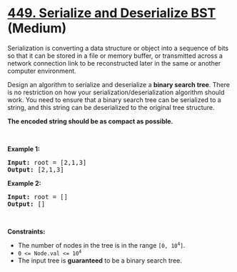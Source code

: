# [449. Serialize and Deserialize BST][link] (Medium)

[link]: https://leetcode.com/problems/serialize-and-deserialize-bst/

<p>Serialization is converting a data structure or object into a sequence of bits so that it can be
stored in a file or memory buffer, or transmitted across a network connection link to be
reconstructed later in the same or another computer environment.</p>

<p>Design an algorithm to serialize and deserialize a <b>binary search tree</b>. There is no
restriction on how your serialization/deserialization algorithm should work. You need to ensure that
a binary search tree can be serialized to a string, and this string can be deserialized to the
original tree structure.</p>

<p><b>The encoded string should be as compact as possible.</b></p>

<p>&nbsp;</p>
<p><strong class="example">Example 1:</strong></p>
<pre><strong>Input:</strong> root = [2,1,3]
<strong>Output:</strong> [2,1,3]
</pre><p><strong class="example">Example 2:</strong></p>
<pre><strong>Input:</strong> root = []
<strong>Output:</strong> []
</pre>
<p>&nbsp;</p>
<p><strong>Constraints:</strong></p>

<ul>
	<li>The number of nodes in the tree is in the range <code>[0, 10<sup>4</sup>]</code>.</li>
	<li><code>0 &lt;= Node.val &lt;= 10<sup>4</sup></code></li>
	<li>The input tree is <strong>guaranteed</strong> to be a binary search tree.</li>
</ul>
